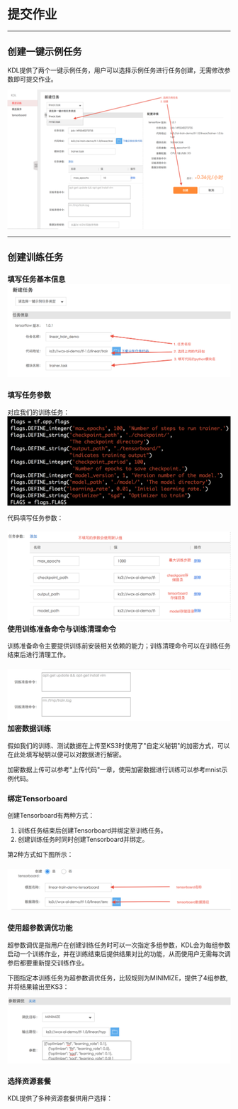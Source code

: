# 提交作业

---

## 创建一键示例任务

KDL提供了两个一键示例任务，用户可以选择示例任务进行任务创建，无需修改参数即可提交作业。

![](/assets/create_example.png)

---

## 创建训练任务

### 填写任务基本信息![](/assets/create_linear_job.png)

### 填写任务参数

对应我们的训练任务：![](/assets/linear_demo_args.png)

代码填写任务参数：

### ![](/assets/linear_demo_args_input.png)使用训练准备命令与训练清理命令

训练准备命令主要提供训练前安装相关依赖的能力；训练清理命令可以在训练任务结束后进行清理工作。

### ![](/assets/pre_and_clean.png)加密数据训练

假如我们的训练、测试数据在上传至KS3时使用了"自定义秘钥"的加密方式，可以在此处填写秘钥以便可以对数据进行解密。

加密数据上传可以参考"上传代码"一章，使用加密数据进行训练可以参考mnist示例代码。

### 绑定Tensorboard

创建Tensorboard有两种方式：

1. 训练任务结束后创建Tensorboard并绑定至训练任务。
2. 创建训练任务时同时创建Tensorboard并绑定。

第2种方式如下图所示：

### ![](/assets/bind_tensorboard.png)

### 使用超参数调优功能

超参数调优是指用户在创建训练任务时可以一次指定多组参数，KDL会为每组参数启动一个训练作业，并在训练结束后提供结果对比的功能，从而使用户无需每次调参后都要重新提交训练作业。

下图指定本训练任务为超参数调优任务，比较规则为MINIMIZE，提供了4组参数,并将结果输出至KS3：

![](/assets/hyper_parameters.png)

### 选择资源套餐

KDL提供了多种资源套餐供用户选择：



